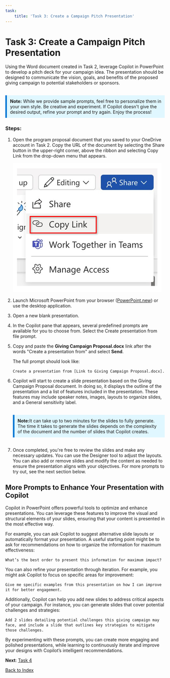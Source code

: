 ```yaml
---
task:
    title: 'Task 3: Create a Campaign Pitch Presentation'
---
```


# Task 3: Create a Campaign Pitch Presentation

Using the Word document created in Task 2, leverage Copilot in PowerPoint to develop a pitch deck for your campaign idea. The presentation should be designed to communicate the vision, goals, and benefits of the proposed giving campaign to potential stakeholders or sponsors.
<BR>
<BR>
<div style="background-color: #e0f7ff; padding: 10px; border-left: 5px solid #0078D4;">
<strong>Note:</strong> While we provide sample prompts, feel free to personalize them in your own style. Be creative and experiment. If Copilot doesn't give the desired output, refine your prompt and try again. Enjoy the process!
</div>

### Steps:

1. Open the program proposal document that you saved to your OneDrive account in Task 2. Copy the URL of the document by selecting the Share button in the upper-right corner, above the ribbon and selecting Copy Link from the drop-down menu that appears.

    ![Screenshot showing the Share menu and the Copy Link option highlighted.](../Labs/Media/share-menu-with-copy-link.png)

1. Launch Microsoft PowerPoint from your browser ([PowerPoint.new](https://PowerPoint.new)) or use the desktop application.

1. Open a new blank presentation.

1. In the Copilot pane that appears, several predefined prompts are available for you to choose from. Select the Create presentation from file prompt.

1. Copy and paste the **Giving Campaign Proposal.docx** link after the words "Create a presentation from" and select **Send**.

    The full prompt should look like:

    ```text
    Create a presentation from [Link to Giving Campaign Proposal.docx].
    ```

1. Copilot will start to create a slide presentation based on the Giving Campaign Proposal document. In doing so, it displays the outline of the presentation and a list of features included in the presentation. These features may include speaker notes, images, layouts to organize slides, and a General sensitivity label.
    <BR>
    <BR>
    <div style="background-color: #e0f7ff; padding: 10px; border-left: 5px solid #0078D4;">
    <strong>Note:</strong>It can take up to two minutes for the slides to fully generate. The time it takes to generate the slides depends on the complexity of the document and the number of slides that Copilot creates.
    </div>
    <BR>
1. Once completed, you're free to review the slides and make any necessary updates. You can use the Designer tool to adjust the layouts. You can also add or remove slides and modify the content as needed to ensure the presentation aligns with your objectives. For more prompts to try out, see the next section below.

## More Prompts to Enhance Your Presentation with Copilot

Copilot in PowerPoint offers powerful tools to optimize and enhance presentations. You can leverage these features to improve the visual and structural elements of your slides, ensuring that your content is presented in the most effective way.

For example, you can ask Copilot to suggest alternative slide layouts or automatically format your presentation. A useful starting point might be to ask for recommendations on how to organize the information for maximum effectiveness:

 ```text
 What’s the best order to present this information for maximum impact?
 ```

You can also refine your presentation through iteration. For example, you might ask Copilot to focus on specific areas for improvement:

 ```text
 Give me specific examples from this presentation on how I can improve it for better engagement.
 ```
Additionally, Copilot can help you add new slides to address critical aspects of your campaign. For instance, you can generate slides that cover potential challenges and strategies:

 ```text
Add 2 slides detailing potential challenges this giving campaign may face, and include a slide that outlines key strategies to mitigate those challenges.
 ```
By experimenting with these prompts, you can create more engaging and polished presentations, while learning to continuously iterate and improve your designs with Copilot’s intelligent recommendations.

**Next**: [Task 4](https://maquinl.github.io/CELA-Academy-Microsoft-Copilot-Experience/Instructions/Labs/Task_4_Collaborate_Using_Pages.html)

[Back to Index](https://maquinl.github.io/CELA-Academy-Microsoft-Copilot-Experience/) 

